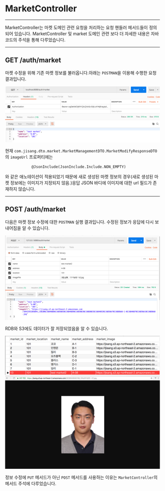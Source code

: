 # MarketController 
---
MarketController는 마켓 도메인 관련 요청을 처리하는 요청 핸들러 메서드들이 정의되어 있습니다. 
MarketController 및 market 도메인 관련 보다 더 자세한 내용은 자바 코드의 주석을 통해 다루었습니다.

---
GET /auth/market
---
마켓 수정을 위해 기존 마켓 정보를 불러옵니다.아래는 `POSTMAN`을 이용해 수행한 요청 결과입니다.

![마켓 정보 GET](./resource/market_modifyget_postman.png)

현재 `com.jisang.dto.market.MarketManagementDTO.MarketModifyResponseDTO`의 `imageUrl` 프로퍼티에는 
```
			@JsonInclude(JsonInclude.Include.NON_EMPTY)

```
와 같은 애노테이션이 적용되었기 때문에 새로 생성된 마켓 정보의 경우(새로 생성된 마켓 정보에는 이미지가 지정되지 않음.)응답 JSON 바디에 이미지에 대한 url 필드가 존재하지 않습니다.

---
POST /auth/market
---
다음은 마켓 정보 수정에 대한 `POSTMAN` 실행 결과입니다. 수정된 정보가 응답에 다시 보내어짐을 알 수 있습니다.

![마켓 정보 수정](./resource/market_modify_postman.png)

RDB와 S3에도 데이터가 잘 저장되었음을 알 수 있습니다.


![마켓 정보 수정 db](./resource/market_modify_db.png)
![마켓 정보 수정 s3](./resource/market_modify_image.png)


 정보 수정에 `PUT` 메서드가 아닌 `POST` 메서드를 사용하는 이유는 `MarketController`의 메서드 주석에 다루었습니다.
